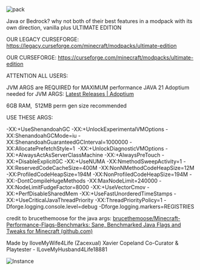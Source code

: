 ![pack](https://github.com/AcenTan/Ultimate-Edition/assets/157233954/807c6bd1-3370-4044-8481-13d5dac35a19)

Java or Bedrock? why not both of their best features in a modpack with its own direction, vanilla plus ULTIMATE EDITION

OUR LEGACY CURSEFORGE: https://legacy.curseforge.com/minecraft/modpacks/ultimate-edition

OUR CURSEFORGE: https://curseforge.com/minecraft/modpacks/ultimate-edition

ATTENTION ALL USERS:


JVM ARGS are REQUIRED for MAXIMUM performance
JAVA 21 Adoptium needed for JVM ARGS: [Latest Releases | Adoptium](https://adoptium.net/temurin/releases/)


6GB RAM,  512MB perm gen size recommended

USE THESE ARGS:

-XX:+UseShenandoahGC -XX:+UnlockExperimentalVMOptions -XX:ShenandoahGCMode=iu -XX:ShenandoahGuaranteedGCInterval=1000000 -XX:AllocatePrefetchStyle=1  -XX:+UnlockDiagnosticVMOptions -XX:+AlwaysActAsServerClassMachine -XX:+AlwaysPreTouch -XX:+DisableExplicitGC -XX:+UseNUMA -XX:NmethodSweepActivity=1 -XX:ReservedCodeCacheSize=400M -XX:NonNMethodCodeHeapSize=12M -XX:ProfiledCodeHeapSize=194M -XX:NonProfiledCodeHeapSize=194M -XX:-DontCompileHugeMethods -XX:MaxNodeLimit=240000 -XX:NodeLimitFudgeFactor=8000 -XX:+UseVectorCmov -XX:+PerfDisableSharedMem -XX:+UseFastUnorderedTimeStamps -XX:+UseCriticalJavaThreadPriority -XX:ThreadPriorityPolicy=1 -Dforge.logging.console.level=debug -Dforge.logging.markers=REGISTRIES

credit to brucethemoose for the java args: [brucethemoose/Minecraft-Performance-Flags-Benchmarks: Sane, Benchmarked Java Flags and Tweaks for Minecraft (github.com)](https://github.com/brucethemoose/Minecraft-Performance-Flags-Benchmarks)

Made by IloveMyWife4Life (Zacexual) Xavier Copeland
Co-Curator & Playtester - ILoveMyHusband4Life18881

![Instance](https://github.com/AcenTan/Ultimate-Edition/assets/157233954/df006986-982e-4a64-b157-3cc46e00de14)

